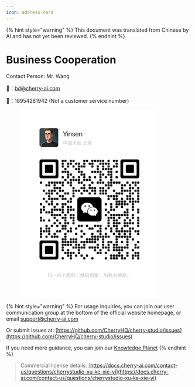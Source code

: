 ```yaml
---
icon: address-card
---
```


{% hint style="warning" %}
This document was translated from Chinese by AI and has not yet been reviewed.
{% endhint %}

# Business Cooperation

Contact Person: Mr. Wang

📮：bd@cherry-ai.com

📱：18954281942 (Not a customer service number)

<div align="left"><figure><img src="../.gitbook/assets/6f5735eec7f416a03d38ea34329872ac.jpg" alt="" width="375"><figcaption></figcaption></figure></div>

{% hint style="warning" %}
For usage inquiries, you can join our user communication group at the bottom of the official website homepage, or email support@cherry-ai.com

Or submit issues at: [https://github.com/CherryHQ/cherry-studio/issues](https://github.com/CherryHQ/cherry-studio/issues)

If you need more guidance, you can join our [Knowledge Planet](https://wx.zsxq.com/group/48888118185118?group_id=48888118185118&secret=797qkk5sx94p84zr7fxp8h27rn6c35j7&inviter_id=414151881428448&inviter_sid=91n362kab4&share_from=InviteUrl&keyword=sJyfK&type=group)
{% endhint %}

> Commercial license details: [https://docs.cherry-ai.com/contact-us/questions/cherrystudio-xu-ke-xie-yi](https://docs.cherry-ai.com/contact-us/questions/cherrystudio-xu-ke-xie-yi)